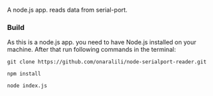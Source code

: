 A node.js app. reads data from serial-port.

### Build
As this is a node.js app. you need to have Node.js installed on your machine.
After that run following commands in the terminal:
```
git clone https://github.com/onaralili/node-serialport-reader.git
```
```
npm install
```
```
node index.js
```